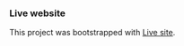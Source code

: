 ### Live website 

This project was bootstrapped with [Live site]((https://electric-tools-store.web.app/)).

